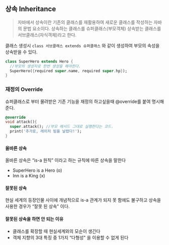 ## 상속 Inheritance
> 자바에서 상속이란 기존의 클래스를 재활용하여 새로운 클래스를 작성하는 자바의 문법 요소이다. 상속하는 클래스를 슈퍼클래스(부모객체) 상속받는 클래스를 서브클래스(자식객체)라고 한다.

클래스 생성시 `class 서브클래스 extends 슈퍼클래스` 와 같이 생성하여 부모의 속성을 상속받을 수 있다.

```dart
class SuperHero extends Hero {
  //부모의 생성자로 한번 생성을 해야한다.
  SuperHero({required super.name, required super.hp});
}

```

### 재정의 Override
슈퍼클래스로 부터 물려받은 기존 기능을 재정의 하고싶을때 @override를 붙여 명시해준다.
```dart
@override
void attack(){
  super.attack(); //부모 메서드 그대로 실행한다는 코드.
  print('추가로, 레이저 빔을 날렸다!');
}
```

#### 올바른 상속
올바른 상속은 “is-a 원칙” 이라고 하는 규칙에 따른 상속을 말한다
- SuperHero is a Hero (o)
- Inn is a King (x)

#### 잘못된 상속
현실 세계의 등장인물 사이에 개념적으로 is-a 관계가 되지 못 함에도 불구하고 상속을 사용한 경우가 “잘못 된 상속" 이다.

#### 잘못된 상속을 하면 안 되는 이유
- 클래스를 확장할 때 현실세계와의 모순이 생긴다
- 객체 지향의 3대 특징 중 1가지 “다형성" 을 이용할 수 없게 된다
